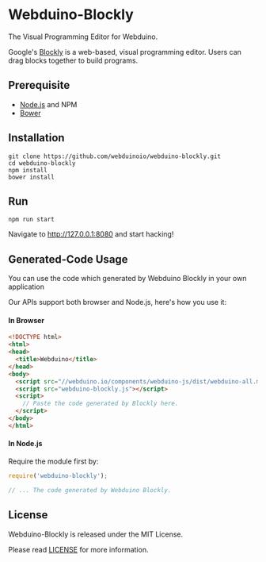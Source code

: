 # Webduino-Blockly

The Visual Programming Editor for Webduino.

Google's [Blockly](https://github.com/google/blockly) is a web-based, visual programming editor. Users can drag blocks together to build programs.

## Prerequisite

- [Node.js](https://nodejs.org) and NPM
- [Bower](http://bower.io)

## Installation

```Shell
git clone https://github.com/webduinoio/webduino-blockly.git
cd webduino-blockly
npm install
bower install
```

## Run

```
npm run start
```

Navigate to http://127.0.0.1:8080 and start hacking!

## Generated-Code Usage

You can use the code which generated by Webduino Blockly in your own application

Our APIs support both browser and Node.js, here's how you use it:

#### In Browser

```html
<!DOCTYPE html>
<html>
<head>
  <title>Webduino</title>
</head>
<body>
  <script src="//webduino.io/components/webduino-js/dist/webduino-all.min.js"></script>
  <script src="webduino-blockly.js"></script>
  <script>
    // Paste the code generated by Blockly here.
  </script>
</body>
</html>
```

#### In Node.js

Require the module first by:

```javascript
require('webduino-blockly');

// ... The code generated by Webduino Blockly.
```


## License

Webduino-Blockly is released under the MIT License.

Please read [LICENSE](LICENSE) for more information.
